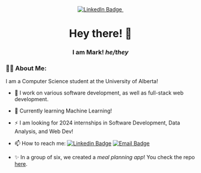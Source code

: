 <div id="badges" align="center">
  <a href="https://www.linkedin.com/in/mark-maligalig/">
    <img src="https://img.shields.io/badge/LinkedIn-blue?style=for-the-badge&logo=linkedin&logoColor=white" alt="LinkedIn Badge"/>
  </a>
  <img src="https://komarev.com/ghpvc/?username=mark8m&style=for-the-badge&color=blueviolet&base=0" alt=""/>
</div>

<div align="center">
  <h1>Hey there! 👋 </h1>
  <h3>I am Mark! <i>he/they</i></h3>
</div>

### 🧑‍💻 About Me:
I am a Computer Science student at the University of Alberta!
- :telescope: I work on various software development, as well as full-stack web development.

- :seedling: Currently learning Machine Learning!

- :zap: I am looking for 2024 internships in Software Development, Data Analysis, and Web Dev!

- :mailbox: How to reach me: [![Linkedin Badge](https://img.shields.io/badge/LinkedIn-blue?style=for-the-badge&logo=linkedin&logoColor=white)](https://www.linkedin.com/in/mark-maligalig/) [![Email Badge](https://img.shields.io/badge/Email-red?style=for-the-badge&logo=gmail&logoColor=white)](mailto:maligali@ualberta.ca)

- ✨ In a group of six, we created a _meal planning app_! You check the repo [here](https://github.com/CMPUT301F22T18/SnackNTrack).

<!--
**mark8m/mark8m** is a ✨ _special_ ✨ repository because its `README.md` (this file) appears on your GitHub profile.

Here are some ideas to get you started:

- 🔭 I’m currently working on ...
- 🌱 I’m currently learning ...
- 👯 I’m looking to collaborate on ...
- 🤔 I’m looking for help with ...
- 💬 Ask me about ...
- 📫 How to reach me: ...
- 😄 Pronouns: ...
- ⚡ Fun fact: ...

-->
